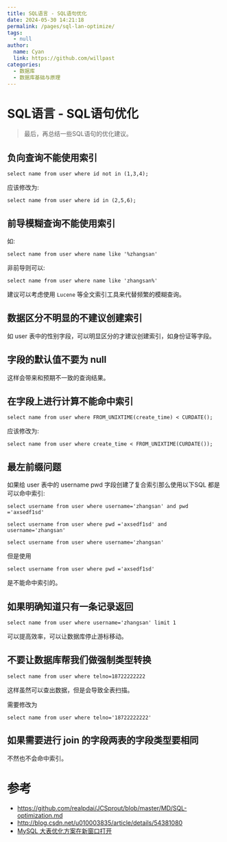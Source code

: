 ```yaml
---
title: SQL语言 - SQL语句优化
date: 2024-05-30 14:21:18
permalink: /pages/sql-lan-optimize/
tags: 
  - null
author: 
  name: Cyan
  link: https://github.com/willpast
categories: 
  - 数据库
  - 数据库基础与原理
---
```

# SQL语言 - SQL语句优化

> 最后，再总结一些SQL语句的优化建议。
 

## 负向查询不能使用索引

    
    
    select name from user where id not in (1,3,4);
    

应该修改为:

    
    
    select name from user where id in (2,5,6);
    

## 前导模糊查询不能使用索引

如:

    
    
    select name from user where name like '%zhangsan'
    

非前导则可以:

    
    
    select name from user where name like 'zhangsan%'
    

建议可以考虑使用 `Lucene` 等全文索引工具来代替频繁的模糊查询。

## 数据区分不明显的不建议创建索引

如 user 表中的性别字段，可以明显区分的才建议创建索引，如身份证等字段。

## 字段的默认值不要为 null

这样会带来和预期不一致的查询结果。

## 在字段上进行计算不能命中索引

    
    
    select name from user where FROM_UNIXTIME(create_time) < CURDATE();
    

应该修改为:

    
    
    select name from user where create_time < FROM_UNIXTIME(CURDATE());
    

## 最左前缀问题

如果给 user 表中的 username pwd 字段创建了复合索引那么使用以下SQL 都是可以命中索引:

    
    
    select username from user where username='zhangsan' and pwd ='axsedf1sd'
    
    select username from user where pwd ='axsedf1sd' and username='zhangsan'
    
    select username from user where username='zhangsan'
    

但是使用

    
    
    select username from user where pwd ='axsedf1sd'
    

是不能命中索引的。

## 如果明确知道只有一条记录返回

    
    
    select name from user where username='zhangsan' limit 1
    

可以提高效率，可以让数据库停止游标移动。

## 不要让数据库帮我们做强制类型转换

    
    
    select name from user where telno=18722222222
    

这样虽然可以查出数据，但是会导致全表扫描。

需要修改为

    
    
    select name from user where telno='18722222222'
    

## 如果需要进行 join 的字段两表的字段类型要相同

不然也不会命中索引。

# 参考

  * https://github.com/realpdai/JCSprout/blob/master/MD/SQL-optimization.md
  * http://blog.csdn.net/u010003835/article/details/54381080
  * [MySQL 大表优化方案在新窗口打开](https://mp.weixin.qq.com/s/BMQC2oJlhLoeBDtveXgHpw)


 
